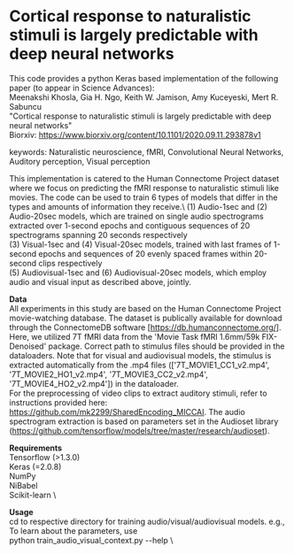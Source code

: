 # Cortical response to naturalistic stimuli is largely predictable with deep neural networks
This code provides a python Keras based implementation of the following paper (to appear in Science Advances):\
Meenakshi Khosla, Gia H. Ngo, Keith W. Jamison, Amy Kuceyeski, Mert R. Sabuncu\
"Cortical response to naturalistic stimuli is largely predictable with deep neural networks"\
Biorxiv: https://www.biorxiv.org/content/10.1101/2020.09.11.293878v1 

keywords: Naturalistic neuroscience, fMRI, Convolutional Neural Networks, Auditory perception, Visual perception

This implementation is catered to the Human Connectome Project dataset where we focus on predicting the fMRI response to naturalistic stimuli like movies. The code can be used to train 6 types of models that differ in the types and amounts of information they receive.\ 
(1) Audio-1sec and (2) Audio-20sec models, which are trained on single audio spectrograms extracted over 1-second epochs and contiguous sequences of 20 spectrograms spanning 20 seconds respectively \
(3) Visual-1sec and (4) Visual-20sec models, trained with last frames of 1-second epochs and sequences of 20 evenly spaced frames within 20-second clips respectively \
(5) Audiovisual-1sec and (6) Audiovisual-20sec models, which employ audio and visual input as described above, jointly. 

__Data__  \
All experiments in this study are based on the Human Connectome Project movie-watching database. The dataset is publically available for download through the ConnectomeDB software [https://db.humanconnectome.org/]. Here, we utilized 7T fMRI data from the 'Movie Task fMRI 1.6mm/59k FIX-Denoised' package. 
Correct path to stimulus files should be provided in the dataloaders. Note that for visual and audiovisual models, the stimulus is extracted automatically from the .mp4 files (['7T_MOVIE1_CC1_v2.mp4', '7T_MOVIE2_HO1_v2.mp4', '7T_MOVIE3_CC2_v2.mp4', '7T_MOVIE4_HO2_v2.mp4']) in the dataloader. \
For the preprocessing of video clips to extract auditory stimuli, refer to instructions provided here: https://github.com/mk2299/SharedEncoding_MICCAI. The audio spectrogram extraction is based on parameters set in the Audioset library (https://github.com/tensorflow/models/tree/master/research/audioset). 

__Requirements__ \
Tensorflow (>1.3.0) \
Keras (=2.0.8) \
NumPy \
NiBabel \
Scikit-learn \

__Usage__ \
cd to respective directory for training audio/visual/audiovisual models. 
e.g., To learn about the parameters, use \
python train_audio_visual_context.py --help \






